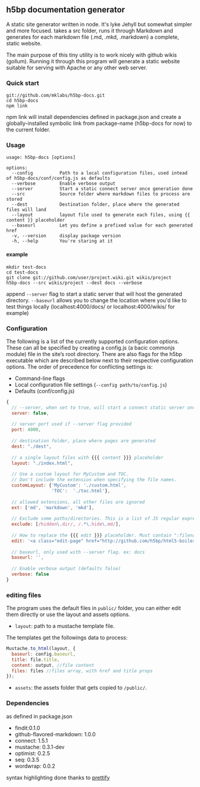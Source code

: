 ## h5bp documentation generator

A static site generator written in node. It's lyke Jehyll but somewhat simpler and more focused. takes a src folder, runs it through Markdown and generates for each markdown file (.md, .mkd, .markdown) a complete, static website.

The main purpose of this tiny utility is to work nicely with github wikis (gollum). Running it through this program will generate a static website suitable for serving with Apache or any other web server.

### Quick start

    git://github.com/mklabs/h5bp-docs.git
    cd h5bp-docs
    npm link
  
npm link will install dependencies defined in package.json and create a globally-installed symbolic link from package-name (h5bp-docs for now) to the current folder.

### Usage

    usage: h5bp-docs [options]

    options:
      --config          Path to a local configuration files, used intead of h5bp-docs/conf/config.js as defaults
      --verbose         Enable verbose output
      --server          Start a static connect server once generation done
      --src             Source folder where markdown files to process are stored
      --dest            Destination folder, place where the generated files will land
      --layout          layout file used to generate each files, using {{ content }} placeholder
      --baseurl         Let you define a prefixed value for each generated href
      -v, --version     display package version
      -h, --help        You're staring at it

      
#### example

    mkdir test-docs
    cd test-docs
    git clone git://github.com/user/project.wiki.git wikis/project
    h5bp-docs --src wikis/project --dest docs --verbose
    
append `--server` flag to start a static server that will host the generated directory. `--baseurl` allows you to change the location where you'd like to test things locally (localhost:4000/docs/ or localhost:4000/wikis/ for example)
  

### Configuration

The following is a list of the currently supported configuration options. These can all be specified by creating a config.js (a bacic commonjs module) file in the site’s root directory. There are also flags for the h5bp executable which are described below next to their respective configuration options. The order of precedence for conflicting settings is:

* Command-line flags
* Local configuration file settings (`--config path/to/config.js`)
* Defaults (conf/config.js)

```javascript
{
  // --server, when set to true, will start a connect static server once generation is done
  server: false,
  
  // server port used if --server flag provided
  port: 4000,
  
  // destination folder, place where pages are generated
  dest: "./dest",
  
  // a single layout files with {{{ content }}} placeholder
  layout: "./index.html",
  
  // Use a custom layout for MyCustom and TOC.
  // Don't include the extension when specifying the file names.
  customLayout: {'MyCustom': './custom.html',
                 'TOC':  './toc.html'},
  
  // allowed extensions, all other files are ignored 
  ext: ['md', 'markdown', 'mkd'],
  
  // Exclude some paths/directories. This is a list of JS regular expressions.
  exclude: [/hidden\.dir/, /.*\.hide\.md/],
  
  // How to replace the {{{ edit }}} placeholder. Must contain ":filename" somewhere.
  edit: '<a class="edit-page" href="http://github.com/h5bp/html5-boilerplate/wiki/:filename/_edit">Edit this page</a>',
  
  // baseurl, only used with --server flag. ex: docs
  baseurl: '',
  
  // Enable verbose output (defaults false)
  verbose: false
}
```

### editing files

The program uses the default files in `public/` folder, you can either edit them directly or use the layout and assets options.

* `layout`: path to a mustache template file.

The templates get the followings data to process:

```javascript
Mustache.to_html(layout, {
  baseurl: config.baseurl,
  title: file.title,
  content: output, //file content
  files: files //files array, with href and title props
});
```

* `assets`: the assets folder that gets copied to `/public/`.
    

### Dependencies

as defined in package.json

* findit:0.1.0
* github-flavored-markdown: 1.0.0
* connect: 1.5.1
* mustache: 0.3.1-dev
* optimist: 0.2.5 
* seq: 0.3.5 
* wordwrap: 0.0.2 

syntax highlighting done thanks to [prettify](http://code.google.com/p/google-code-prettify/)


    
    
    

